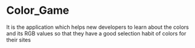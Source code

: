 # Color_Game
It is the application which helps new developers to learn about the colors and its RGB values so that they have a good selection habit of colors for their sites 
